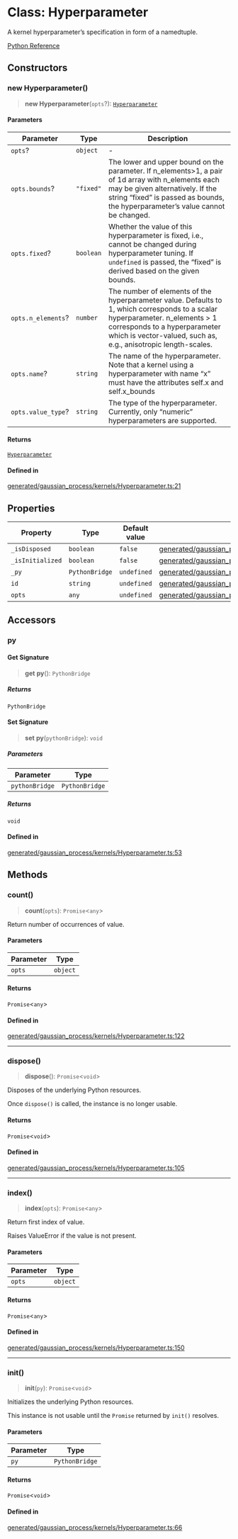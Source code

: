 # Class: Hyperparameter

A kernel hyperparameter’s specification in form of a namedtuple.

[Python Reference](https://scikit-learn.org/stable/modules/generated/sklearn.gaussian_process.kernels.Hyperparameter.html)

## Constructors

### new Hyperparameter()

> **new Hyperparameter**(`opts`?): [`Hyperparameter`](Hyperparameter.md)

#### Parameters

| Parameter | Type | Description |
| ------ | ------ | ------ |
| `opts`? | `object` | - |
| `opts.bounds`? | `"fixed"` | The lower and upper bound on the parameter. If n_elements>1, a pair of 1d array with n_elements each may be given alternatively. If the string “fixed” is passed as bounds, the hyperparameter’s value cannot be changed. |
| `opts.fixed`? | `boolean` | Whether the value of this hyperparameter is fixed, i.e., cannot be changed during hyperparameter tuning. If `undefined` is passed, the “fixed” is derived based on the given bounds. |
| `opts.n_elements`? | `number` | The number of elements of the hyperparameter value. Defaults to 1, which corresponds to a scalar hyperparameter. n_elements > 1 corresponds to a hyperparameter which is vector-valued, such as, e.g., anisotropic length-scales. |
| `opts.name`? | `string` | The name of the hyperparameter. Note that a kernel using a hyperparameter with name “x” must have the attributes self.x and self.x_bounds |
| `opts.value_type`? | `string` | The type of the hyperparameter. Currently, only “numeric” hyperparameters are supported. |

#### Returns

[`Hyperparameter`](Hyperparameter.md)

#### Defined in

[generated/gaussian\_process/kernels/Hyperparameter.ts:21](https://github.com/transitive-bullshit/scikit-learn-ts/blob/bab9a6d8b9738b16b8b9ba0b3f7cea1495d968d8/packages/sklearn/src/generated/gaussian_process/kernels/Hyperparameter.ts#L21)

## Properties

| Property | Type | Default value | Defined in |
| ------ | ------ | ------ | ------ |
| `_isDisposed` | `boolean` | `false` | [generated/gaussian\_process/kernels/Hyperparameter.ts:19](https://github.com/transitive-bullshit/scikit-learn-ts/blob/bab9a6d8b9738b16b8b9ba0b3f7cea1495d968d8/packages/sklearn/src/generated/gaussian_process/kernels/Hyperparameter.ts#L19) |
| `_isInitialized` | `boolean` | `false` | [generated/gaussian\_process/kernels/Hyperparameter.ts:18](https://github.com/transitive-bullshit/scikit-learn-ts/blob/bab9a6d8b9738b16b8b9ba0b3f7cea1495d968d8/packages/sklearn/src/generated/gaussian_process/kernels/Hyperparameter.ts#L18) |
| `_py` | `PythonBridge` | `undefined` | [generated/gaussian\_process/kernels/Hyperparameter.ts:17](https://github.com/transitive-bullshit/scikit-learn-ts/blob/bab9a6d8b9738b16b8b9ba0b3f7cea1495d968d8/packages/sklearn/src/generated/gaussian_process/kernels/Hyperparameter.ts#L17) |
| `id` | `string` | `undefined` | [generated/gaussian\_process/kernels/Hyperparameter.ts:14](https://github.com/transitive-bullshit/scikit-learn-ts/blob/bab9a6d8b9738b16b8b9ba0b3f7cea1495d968d8/packages/sklearn/src/generated/gaussian_process/kernels/Hyperparameter.ts#L14) |
| `opts` | `any` | `undefined` | [generated/gaussian\_process/kernels/Hyperparameter.ts:15](https://github.com/transitive-bullshit/scikit-learn-ts/blob/bab9a6d8b9738b16b8b9ba0b3f7cea1495d968d8/packages/sklearn/src/generated/gaussian_process/kernels/Hyperparameter.ts#L15) |

## Accessors

### py

#### Get Signature

> **get** **py**(): `PythonBridge`

##### Returns

`PythonBridge`

#### Set Signature

> **set** **py**(`pythonBridge`): `void`

##### Parameters

| Parameter | Type |
| ------ | ------ |
| `pythonBridge` | `PythonBridge` |

##### Returns

`void`

#### Defined in

[generated/gaussian\_process/kernels/Hyperparameter.ts:53](https://github.com/transitive-bullshit/scikit-learn-ts/blob/bab9a6d8b9738b16b8b9ba0b3f7cea1495d968d8/packages/sklearn/src/generated/gaussian_process/kernels/Hyperparameter.ts#L53)

## Methods

### count()

> **count**(`opts`): `Promise`\<`any`\>

Return number of occurrences of value.

#### Parameters

| Parameter | Type |
| ------ | ------ |
| `opts` | `object` |

#### Returns

`Promise`\<`any`\>

#### Defined in

[generated/gaussian\_process/kernels/Hyperparameter.ts:122](https://github.com/transitive-bullshit/scikit-learn-ts/blob/bab9a6d8b9738b16b8b9ba0b3f7cea1495d968d8/packages/sklearn/src/generated/gaussian_process/kernels/Hyperparameter.ts#L122)

***

### dispose()

> **dispose**(): `Promise`\<`void`\>

Disposes of the underlying Python resources.

Once `dispose()` is called, the instance is no longer usable.

#### Returns

`Promise`\<`void`\>

#### Defined in

[generated/gaussian\_process/kernels/Hyperparameter.ts:105](https://github.com/transitive-bullshit/scikit-learn-ts/blob/bab9a6d8b9738b16b8b9ba0b3f7cea1495d968d8/packages/sklearn/src/generated/gaussian_process/kernels/Hyperparameter.ts#L105)

***

### index()

> **index**(`opts`): `Promise`\<`any`\>

Return first index of value.

Raises ValueError if the value is not present.

#### Parameters

| Parameter | Type |
| ------ | ------ |
| `opts` | `object` |

#### Returns

`Promise`\<`any`\>

#### Defined in

[generated/gaussian\_process/kernels/Hyperparameter.ts:150](https://github.com/transitive-bullshit/scikit-learn-ts/blob/bab9a6d8b9738b16b8b9ba0b3f7cea1495d968d8/packages/sklearn/src/generated/gaussian_process/kernels/Hyperparameter.ts#L150)

***

### init()

> **init**(`py`): `Promise`\<`void`\>

Initializes the underlying Python resources.

This instance is not usable until the `Promise` returned by `init()` resolves.

#### Parameters

| Parameter | Type |
| ------ | ------ |
| `py` | `PythonBridge` |

#### Returns

`Promise`\<`void`\>

#### Defined in

[generated/gaussian\_process/kernels/Hyperparameter.ts:66](https://github.com/transitive-bullshit/scikit-learn-ts/blob/bab9a6d8b9738b16b8b9ba0b3f7cea1495d968d8/packages/sklearn/src/generated/gaussian_process/kernels/Hyperparameter.ts#L66)
